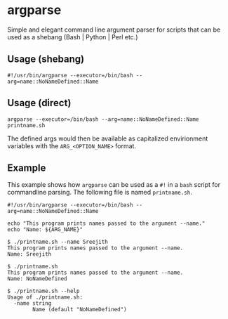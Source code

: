 # argparse
Simple and elegant command line argument parser for scripts that can be used as a shebang (Bash | Python | Perl etc.)

## Usage (shebang)
```
#!/usr/bin/argparse --executor=/bin/bash --arg=name::NoNameDefined::Name
```

## Usage (direct)
```
argparse --executor=/bin/bash --arg=name::NoNameDefined::Name printname.sh
```

The defined args would then be available as capitalized envirionment variables with the `ARG_<OPTION_NAME>` format.

## Example
This example shows how `argparse` can be used as a `#!` in a `bash` script for commandline parsing. The following file is named `printname.sh`.

```
#!/usr/bin/argparse --executor=/bin/bash --arg=name::NoNameDefined::Name

echo "This program prints names passed to the argument --name."
echo "Name: ${ARG_NAME}"
```

```
$ ./printname.sh --name Sreejith
This program prints names passed to the argument --name.
Name: Sreejith
```

```
$ ./printname.sh                
This program prints names passed to the argument --name.
Name: NoNameDefined
```

```
$ ./printname.sh --help
Usage of ./printname.sh:
  -name string
    	Name (default "NoNameDefined")
```
